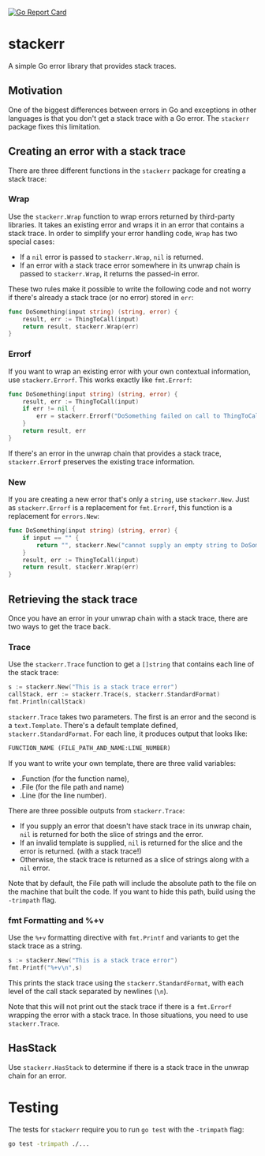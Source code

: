 [![Go Report Card](https://goreportcard.com/badge/github.com/jonbodner/stackerr)](https://goreportcard.com/report/github.com/jonbodner/stackerr)

# stackerr

A simple Go error library that provides stack traces. 

## Motivation

One of the biggest differences between errors in Go and exceptions in other languages
is that you don't get a stack trace with a Go error. The `stackerr` package fixes this
limitation.

## Creating an error with a stack trace

There are three different functions in the `stackerr` package for creating a stack trace:

### Wrap

Use the `stackerr.Wrap` function to wrap errors returned by third-party libraries. It takes an existing error and wraps it in an error that contains a stack trace.  In order to simplify your error handling code, `Wrap` has two special cases:

- If a `nil` error is passed to `stackerr.Wrap`, `nil` is returned. 
- If an error with a stack trace error somewhere in its unwrap chain is passed to
`stackerr.Wrap`, it returns the passed-in error. 

These two rules make it possible to write the following code and 
not worry if there's already a stack trace (or no error) stored in `err`:

```go
func DoSomething(input string) (string, error) {
    result, err := ThingToCall(input)
    return result, stackerr.Wrap(err)
}
```

### Errorf

If you want to wrap an existing error with your own contextual information, use 
`stackerr.Errorf`. This works exactly like `fmt.Errorf`:

```go
func DoSomething(input string) (string, error) {
    result, err := ThingToCall(input)
    if err != nil {
        err = stackerr.Errorf("DoSomething failed on call to ThingToCall: %w", err)
    }
    return result, err
}
```

If there's an error in the unwrap chain that provides a stack trace, 
`stackerr.Errorf` preserves the existing trace information.

### New

If you are creating a new error that's only a `string`, use `stackerr.New`. Just as `stackerr.Errorf` is
 a replacement for `fmt.Errorf`, this function is a replacement for `errors.New`:

```go
func DoSomething(input string) (string, error) {
    if input == "" {
        return "", stackerr.New("cannot supply an empty string to DoSomething")
    }
    result, err := ThingToCall(input)
    return result, stackerr.Wrap(err)
}
```

## Retrieving the stack trace

Once you have an error in your unwrap chain with a stack trace, there are two ways to get the trace back.

### Trace

Use the `stackerr.Trace` function to get a `[]string` that contains each line of
the stack trace:

```go
s := stackerr.New("This is a stack trace error")
callStack, err := stackerr.Trace(s, stackerr.StandardFormat)
fmt.Println(callStack)
```

`stackerr.Trace` takes two parameters. The first is an error and the second is a
`text.Template`. There's a default template defined, `stackerr.StandardFormat`.
For each line, it produces output that looks like:

```txt
FUNCTION_NAME (FILE_PATH_AND_NAME:LINE_NUMBER)
```

If you want to write your own template, there are three valid variables:

- .Function (for the function name),
- .File (for the file path and name)
- .Line (for the line number).

There are three possible outputs from `stackerr.Trace`:

- If you supply an error that doesn't have stack trace in its unwrap chain, `nil` is returned for both the slice of strings and the error. 
- If an invalid template is supplied, `nil` is returned for the slice and the error is returned. (with a stack trace!)
- Otherwise, the stack trace is returned as a slice of strings along with a `nil` error.

Note that by default, the File path will include the absolute path to the file on the
machine that built the code. If you want to hide this path, build using the
`-trimpath` flag.

### fmt Formatting and %+v

Use the `%+v` formatting directive with `fmt.Printf` and variants to get the stack trace as a string. 

```go
s := stackerr.New("This is a stack trace error")
fmt.Printf("%+v\n",s)
```

This prints the stack trace using the `stackerr.StandardFormat`, with each level of the call stack separated by newlines (`\n`).

Note that this will not print out the stack trace if there is a `fmt.Errorf` wrapping the error with a stack trace. In those situations, you need to use `stackerr.Trace`.

## HasStack

Use `stackerr.HasStack` to determine if there is a stack trace in the unwrap chain for an error.

# Testing

The tests for `stackerr` require you to run `go test` with the `-trimpath` flag:

```bash
go test -trimpath ./...
``` 
